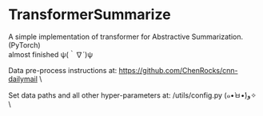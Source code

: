 # TransformerSummarize
A simple implementation of transformer for Abstractive Summarization.(PyTorch)\
almost finished ψ(｀∇´)ψ

Data pre-process instructions at: https://github.com/ChenRocks/cnn-dailymail \

Set data paths and all other hyper-parameters at: /utils/config.py (๑•̀ㅂ•́)و✧ \

